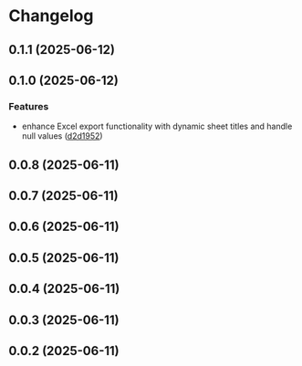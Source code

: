 # Changelog

## 0.1.1 (2025-06-12)

## 0.1.0 (2025-06-12)

### Features

* enhance Excel export functionality with dynamic sheet titles and handle null values ([d2d1952](https://github.com/oondemand/central-oondemand/commit/d2d195235139bb639a53aa8277b6c8bde12104ea))

## 0.0.8 (2025-06-11)

## 0.0.7 (2025-06-11)

## 0.0.6 (2025-06-11)

## 0.0.5 (2025-06-11)

## 0.0.4 (2025-06-11)

## 0.0.3 (2025-06-11)

## 0.0.2 (2025-06-11)
